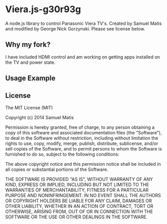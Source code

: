 # Viera.js-g30r93g

A node.js library to control Panasonic Viera TV's. Created by Samuel Matis and modified by George Nick Gorzynski. Please see license below.


## Why my fork?
I have included HDMI control and am working on getting apps installed on the TV and power state.

## Usage Example


## License

The MIT License (MIT)

Copyright (c) 2014 Samuel Matis

Permission is hereby granted, free of charge, to any person obtaining a copy
of this software and associated documentation files (the "Software"), to deal
in the Software without restriction, including without limitation the rights
to use, copy, modify, merge, publish, distribute, sublicense, and/or sell
copies of the Software, and to permit persons to whom the Software is
furnished to do so, subject to the following conditions:

The above copyright notice and this permission notice shall be included in
all copies or substantial portions of the Software.

THE SOFTWARE IS PROVIDED "AS IS", WITHOUT WARRANTY OF ANY KIND, EXPRESS OR
IMPLIED, INCLUDING BUT NOT LIMITED TO THE WARRANTIES OF MERCHANTABILITY,
FITNESS FOR A PARTICULAR PURPOSE AND NONINFRINGEMENT. IN NO EVENT SHALL THE
AUTHORS OR COPYRIGHT HOLDERS BE LIABLE FOR ANY CLAIM, DAMAGES OR OTHER
LIABILITY, WHETHER IN AN ACTION OF CONTRACT, TORT OR OTHERWISE, ARISING FROM,
OUT OF OR IN CONNECTION WITH THE SOFTWARE OR THE USE OR OTHER DEALINGS IN
THE SOFTWARE.
